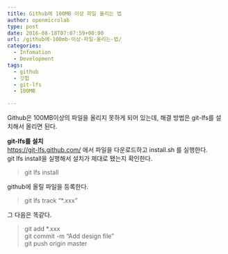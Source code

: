```yaml
---
title: Github에 100MB 이상 파일 올리는 법
author: openmicrolab
type: post
date: 2016-08-18T07:07:59+00:00
url: /github에-100mb-이상-파일-올리는-법/
categories:
  - Infomation
  - Development
tags:
  - github
  - 깃헙
  - git-lfs
  - 100MB

---
```

Github은 100MB이상의 파일을 올리지 못하게 되어 있는데, 해결 방법은 git-lfs를 설치해서 올리면 된다.

**git-lfs를 설치**  
<a href="https://git-lfs.github.com/" target="_blank">https://git-lfs.github.com/</a> 에서 파일을 다운로드하고 install.sh 를 실행한다.  
git lfs install을 실행해서 설치가 제대로 됐는지 확인한다.

> git lfs install

github에 올릴 파일을 등록한다.

> git lfs track &#8220;*.xxx&#8221;

그 다음은 똑같다.

> git add *.xxx  
> git commit -m &#8220;Add design file&#8221;  
> git push origin master